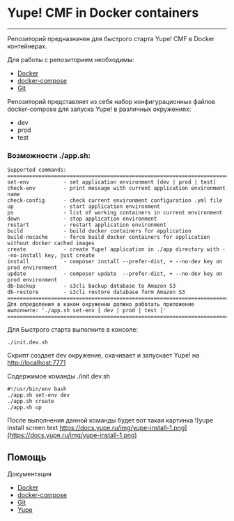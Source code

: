 # Yupe! CMF in Docker containers #
----------------------------------
Репозиторий предназначен для быстрого старта Yupe! CMF в Docker контейнерах.

Для работы с репозиторием необходимы:
- [Docker](https://docs.docker.com/engine/installation/)
- [docker-compose](https://docs.docker.com/compose/install/)
- [Git](https://git-scm.com/downloads)


Репозиторий представляет из себя набор конфигурационных файлов docker-compose для запуска Yupe! в различных окружениях:
 - dev
 - prod
 - test

### Возможности ./app.sh: ###

    Supported commands:
    ====================================================================================================
    set-env           - set application environment [dev | prod | test]
    check-env         - print message with current application environment name
    check-config      - check current environment configuration .yml file
    up                - start application environment
    ps                - list of working containers in current environment
    down              - stop application environment
    restart           - restart application environment
    build             - build docker containers for application
    build-nocache     - force build docker containers for application without docker cached images
    create            - create Yupe! application in ./app directory with --no-install key, just create
    install           - composer install --prefer-dist, + --no-dev key on prod environment
    update            - composer update  --prefer-dist, + --no-dev key on prod environment
    db-backup         - s3cli backup database to Amazon S3
    db-restore        - s3cli restore database form Amazon S3
    ====================================================================================================
    Для определения в каком окружении должно работать приложение выполните: './app.sh set-env [ dev | prod | test ]'
    ====================================================================================================
    
Для Быстрого старта выполните в консоле:
    
    ./init.dev.sh
    
Скрипт создает dev окружение, скачивает и запускает Yupe! на [http://localhost:7771](http://localhost:7771)

Содержимое команды ./init.dev.sh

    #!/usr/bin/env bash
    ./app.sh set-env dev
    ./app.sh create
    ./app.sh up

После выполнения данной команды будет вот такая картинка
![yupe install screen text https://docs.yupe.ru/img/yupe-install-1.png](https://docs.yupe.ru/img/yupe-install-1.png)

Помощь
------
Документация
- [Docker](https://docs.docker.com/)
- [docker-compose](https://docs.docker.com/compose/overview/)
- [Git](https://git-scm.com/downloads)
- [Yupe](https://docs.yupe.ru/)
 
